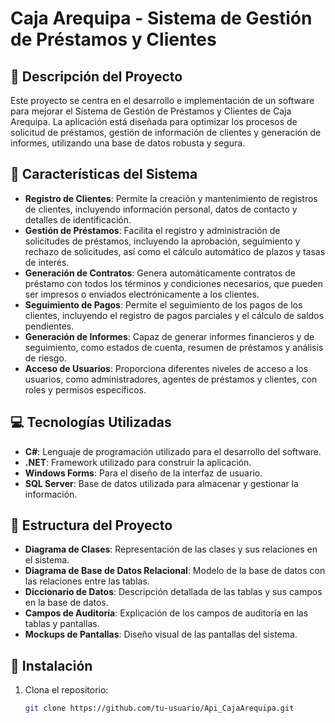# Caja Arequipa - Sistema de Gestión de Préstamos y Clientes

## 📜 Descripción del Proyecto

Este proyecto se centra en el desarrollo e implementación de un software para mejorar el Sistema de Gestión de Préstamos y Clientes de Caja Arequipa. La aplicación está diseñada para optimizar los procesos de solicitud de préstamos, gestión de información de clientes y generación de informes, utilizando una base de datos robusta y segura.

## 🔧 Características del Sistema

- **Registro de Clientes**: Permite la creación y mantenimiento de registros de clientes, incluyendo información personal, datos de contacto y detalles de identificación.
- **Gestión de Préstamos**: Facilita el registro y administración de solicitudes de préstamos, incluyendo la aprobación, seguimiento y rechazo de solicitudes, así como el cálculo automático de plazos y tasas de interés.
- **Generación de Contratos**: Genera automáticamente contratos de préstamo con todos los términos y condiciones necesarios, que pueden ser impresos o enviados electrónicamente a los clientes.
- **Seguimiento de Pagos**: Permite el seguimiento de los pagos de los clientes, incluyendo el registro de pagos parciales y el cálculo de saldos pendientes.
- **Generación de Informes**: Capaz de generar informes financieros y de seguimiento, como estados de cuenta, resumen de préstamos y análisis de riesgo.
- **Acceso de Usuarios**: Proporciona diferentes niveles de acceso a los usuarios, como administradores, agentes de préstamos y clientes, con roles y permisos específicos.

## 💻 Tecnologías Utilizadas

- **C#**: Lenguaje de programación utilizado para el desarrollo del software.
- **.NET**: Framework utilizado para construir la aplicación.
- **Windows Forms**: Para el diseño de la interfaz de usuario.
- **SQL Server**: Base de datos utilizada para almacenar y gestionar la información.

## 📂 Estructura del Proyecto

- **Diagrama de Clases**: Representación de las clases y sus relaciones en el sistema.
- **Diagrama de Base de Datos Relacional**: Modelo de la base de datos con las relaciones entre las tablas.
- **Diccionario de Datos**: Descripción detallada de las tablas y sus campos en la base de datos.
- **Campos de Auditoría**: Explicación de los campos de auditoría en las tablas y pantallas.
- **Mockups de Pantallas**: Diseño visual de las pantallas del sistema.

## 🚀 Instalación

1. Clona el repositorio:
   ```bash
   git clone https://github.com/tu-usuario/Api_CajaArequipa.git
   ```
